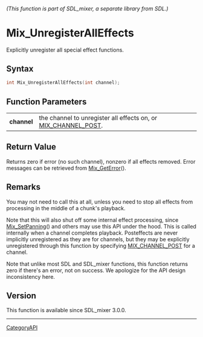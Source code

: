 ###### (This function is part of SDL_mixer, a separate library from SDL.)
# Mix_UnregisterAllEffects

Explicitly unregister all special effect functions.

## Syntax

```c
int Mix_UnregisterAllEffects(int channel);

```

## Function Parameters

|                 |                                                                                    |
| --------------- | ---------------------------------------------------------------------------------- |
| **channel**     | the channel to unregister all effects on, or [MIX_CHANNEL_POST](MIX_CHANNEL_POST.md). |

## Return Value

Returns zero if error (no such channel), nonzero if all effects removed.
Error messages can be retrieved from [Mix_GetError](Mix_GetError.md)().

## Remarks

You may not need to call this at all, unless you need to stop all effects
from processing in the middle of a chunk's playback.

Note that this will also shut off some internal effect processing, since
[Mix_SetPanning](Mix_SetPanning.md)() and others may use this API under the
hood. This is called internally when a channel completes playback.
Posteffects are never implicitly unregistered as they are for channels, but
they may be explicitly unregistered through this function by specifying
[MIX_CHANNEL_POST](MIX_CHANNEL_POST.md) for a channel.

Note that unlike most SDL and SDL_mixer functions, this function returns
zero if there's an error, not on success. We apologize for the API design
inconsistency here.

## Version

This function is available since SDL_mixer 3.0.0.

----
[CategoryAPI](CategoryAPI.md)
